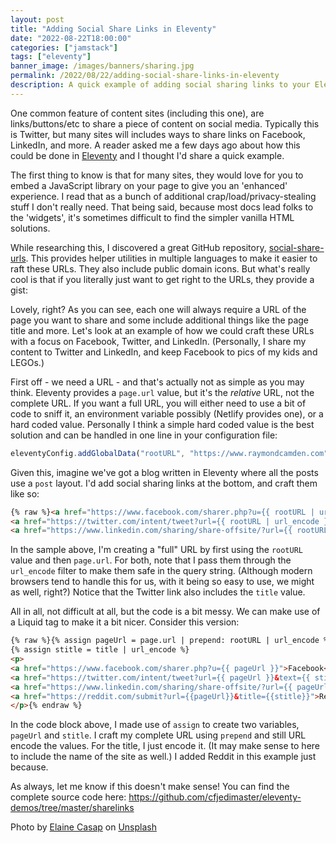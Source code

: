 ```yaml
---
layout: post
title: "Adding Social Share Links in Eleventy"
date: "2022-08-22T18:00:00"
categories: ["jamstack"]
tags: ["eleventy"]
banner_image: /images/banners/sharing.jpg
permalink: /2022/08/22/adding-social-share-links-in-eleventy
description: A quick example of adding social sharing links to your Eleventy site
---
```


One common feature of content sites (including this one), are links/buttons/etc to share a piece of content on social media. Typically this is Twitter, but many sites will includes ways to share links on Facebook, LinkedIn, and more. A reader asked me a few days ago about how this could be done in [Eleventy](https://www.11ty.dev/) and I thought I'd share a quick example.

The first thing to know is that for many sites, they would love for you to embed a JavaScript library on your page to give you an 'enhanced' experience. I read that as a bunch of additional crap/load/privacy-stealing stuff I don't really need. That being said, because most docs lead folks to the 'widgets', it's sometimes difficult to find the simpler vanilla HTML solutions. 

While researching this, I discovered a great GitHub repository, [social-share-urls](https://github.com/bradvin/social-share-urls). This provides helper utilities in multiple languages to make it easier to raft these URLs. They also include public domain icons. But what's really cool is that if you literally just want to get right to the URLs, they provide a gist:

<script src="https://gist.github.com/HoldOffHunger/1998b92acb80bc83547baeaff68aaaf4.js"></script>

Lovely, right? As you can see, each one will always require a URL of the page you want to share and some include additional things like the page title and more. Let's look at an example of how we could craft these URLs with a focus on Facebook, Twitter, and LinkedIn. (Personally, I share my content to Twitter and LinkedIn, and keep Facebook to pics of my kids and LEGOs.)

First off - we need a URL - and that's actually not as simple as you may think. Eleventy provides a `page.url` value, but it's the *relative* URL, not the complete URL. If you want a full URL, you will either need to use a bit of code to sniff it, an environment variable possibly (Netlify provides one), or a hard coded value. Personally I think a simple hard coded value is the best solution and can be handled in one line in your configuration file:

```js
eleventyConfig.addGlobalData("rootURL", "https://www.raymondcamden.com");
```

Given this, imagine we've got a blog written in Eleventy where all the posts use a `post` layout. I'd add social sharing links at the bottom, and craft them like so:

```html 
{% raw %}<a href="https://www.facebook.com/sharer.php?u={{ rootURL | url_encode }}{{ page.url | url_encode }}">Facebook</a> ~
<a href="https://twitter.com/intent/tweet?url={{ rootURL | url_encode }}{{ page.url}}&text={{title | url_encode}}">Twitter</a> ~
<a href="https://www.linkedin.com/sharing/share-offsite/?url={{ rootURL | url_encode }}{{ page.url | url_encode }}">LinkedIn</a>{% endraw %}
```

In the sample above, I'm creating a "full" URL by first using the `rootURL` value and then `page.url`. For both, note that I pass them through the `url_encode` filter to make them safe in the query string. (Although modern browsers tend to handle this for us, with it being so easy to use, we might as well, right?) Notice that the Twitter link also includes the `title` value. 

All in all, not difficult at all, but the code is a bit messy. We can make use of a Liquid tag to make it a bit nicer. Consider this version:

```html 
{% raw %}{% assign pageUrl = page.url | prepend: rootURL | url_encode %}
{% assign stitle = title | url_encode %}
<p>
<a href="https://www.facebook.com/sharer.php?u={{ pageUrl }}">Facebook</a> ~
<a href="https://twitter.com/intent/tweet?url={{ pageUrl }}&text={{ stitle }}">Twitter</a> ~
<a href="https://www.linkedin.com/sharing/share-offsite/?url={{ pageUrl }}">LinkedIn</a> ~ 
<a href="https://reddit.com/submit?url={{pageUrl}}&title={{stitle}}">Reddit</a>
</p>{% endraw %}
```

In the code block above, I made use of `assign` to create two variables, `pageUrl` and `stitle`. I craft my complete URL using `prepend` and still URL encode the values. For the title, I just encode it. (It may make sense to here to include the name of the site as well.) I added Reddit in this example just because. 

As always, let me know if this doesn't make sense! You can find the complete source code here: <https://github.com/cfjedimaster/eleventy-demos/tree/master/sharelinks>

Photo by <a href="https://unsplash.com/@ecasap?utm_source=unsplash&utm_medium=referral&utm_content=creditCopyText">Elaine Casap</a> on <a href="https://unsplash.com/s/photos/sharing?utm_source=unsplash&utm_medium=referral&utm_content=creditCopyText">Unsplash</a>
  